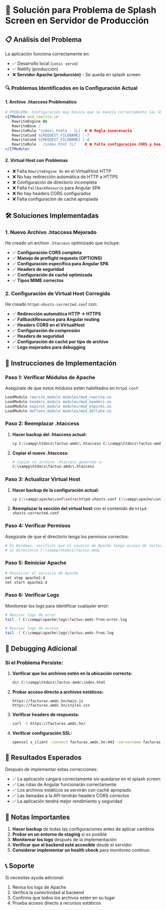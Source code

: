 # 🚀 Solución para Problema de Splash Screen en Servidor de Producción

## 📋 Análisis del Problema

La aplicación funciona correctamente en:
- ✅ Desarrollo local (`ionic serve`)
- ✅ Netlify (producción)
- ❌ **Servidor Apache (producción)** - Se queda en splash screen

### 🔍 Problemas Identificados en la Configuración Actual

#### 1. **Archivo .htaccess Problemático**
```apache
# PROBLEMA: Configuración muy básica que no maneja correctamente las SPAs de Angular
<IfModule mod_rewrite.c>
   RewriteEngine On
   RewriteBase /
   RewriteRule ^index\.html$ - [L]  # ❌ Regla innecesaria
   RewriteCond %{REQUEST_FILENAME} !-f
   RewriteCond %{REQUEST_FILENAME} !-d
   RewriteRule . /index.html [L]    # ❌ Falta configuración CORS y headers
</IfModule>
```

#### 2. **Virtual Host con Problemas**
- ❌ Falta `RewriteEngine On` en el VirtualHost HTTP
- ❌ No hay redirección automática de HTTP a HTTPS
- ❌ Configuración de directorio incompleta
- ❌ Falta `FallbackResource` para Angular SPA
- ❌ No hay headers CORS configurados
- ❌ Falta configuración de caché apropiada

## 🛠️ Soluciones Implementadas

### 1. **Nuevo Archivo .htaccess Mejorado**

He creado un archivo `.htaccess` optimizado que incluye:

- ✅ **Configuración CORS completa**
- ✅ **Manejo de preflight requests (OPTIONS)**
- ✅ **Configuración específica para Angular SPA**
- ✅ **Headers de seguridad**
- ✅ **Configuración de caché optimizada**
- ✅ **Tipos MIME correctos**

### 2. **Configuración de Virtual Host Corregida**

He creado `httpd-vhosts-corrected.conf` con:

- ✅ **Redirección automática HTTP → HTTPS**
- ✅ **FallbackResource para Angular routing**
- ✅ **Headers CORS en el VirtualHost**
- ✅ **Configuración de compresión**
- ✅ **Headers de seguridad**
- ✅ **Configuración de caché por tipo de archivo**
- ✅ **Logs mejorados para debugging**

## 📝 Instrucciones de Implementación

### Paso 1: Verificar Módulos de Apache

Asegúrate de que estos módulos estén habilitados en `httpd.conf`:

```apache
LoadModule rewrite_module modules/mod_rewrite.so
LoadModule headers_module modules/mod_headers.so
LoadModule expires_module modules/mod_expires.so
LoadModule deflate_module modules/mod_deflate.so
```

### Paso 2: Reemplazar .htaccess

1. **Hacer backup del .htaccess actual:**
   ```bash
   cp C:\xampp\htdocs\factus-amdc\.htaccess C:\xampp\htdocs\factus-amdc\.htaccess.backup
   ```

2. **Copiar el nuevo .htaccess:**
   ```bash
   # Copiar el archivo .htaccess generado a:
   C:\xampp\htdocs\factus-amdc\.htaccess
   ```

### Paso 3: Actualizar Virtual Host

1. **Hacer backup de la configuración actual:**
   ```bash
   cp C:\xampp\apache\conf\extra\httpd-vhosts.conf C:\xampp\apache\conf\extra\httpd-vhosts.conf.backup
   ```

2. **Reemplazar la sección del virtual host** con el contenido de `httpd-vhosts-corrected.conf`

### Paso 4: Verificar Permisos

Asegúrate de que el directorio tenga los permisos correctos:

```bash
# En Windows, verificar que el usuario de Apache tenga acceso de lectura
# al directorio C:\xampp\htdocs\factus-amdc
```

### Paso 5: Reiniciar Apache

```bash
# Reiniciar el servicio de Apache
net stop apache2.4
net start apache2.4
```

### Paso 6: Verificar Logs

Monitorear los logs para identificar cualquier error:

```bash
# Revisar logs de error
tail -f C:\xampp\apache\logs\factus-amdc-fron-error.log

# Revisar logs de acceso
tail -f C:\xampp\apache\logs\factus-amdc-fron.log
```

## 🔧 Debugging Adicional

### Si el Problema Persiste:

1. **Verificar que los archivos estén en la ubicación correcta:**
   ```bash
   dir C:\xampp\htdocs\factus-amdc\index.html
   ```

2. **Probar acceso directo a archivos estáticos:**
   ```
   https://facturas.amdc.hn/main.js
   https://facturas.amdc.hn/styles.css
   ```

3. **Verificar headers de respuesta:**
   ```bash
   curl -I https://facturas.amdc.hn/
   ```

4. **Verificar configuración SSL:**
   ```bash
   openssl s_client -connect facturas.amdc.hn:443 -servername facturas.amdc.hn
   ```

## 🎯 Resultados Esperados

Después de implementar estas correcciones:

- ✅ La aplicación cargará correctamente sin quedarse en el splash screen
- ✅ Las rutas de Angular funcionarán correctamente
- ✅ Los archivos estáticos se servirán con caché apropiado
- ✅ Las llamadas a la API tendrán headers CORS correctos
- ✅ La aplicación tendrá mejor rendimiento y seguridad

## 🚨 Notas Importantes

1. **Hacer backup** de todas las configuraciones antes de aplicar cambios
2. **Probar en un entorno de staging** si es posible
3. **Monitorear los logs** después de la implementación
4. **Verificar que el backend esté accesible** desde el servidor
5. **Considerar implementar un health check** para monitoreo continuo

## 📞 Soporte

Si necesitas ayuda adicional:
1. Revisa los logs de Apache
2. Verifica la conectividad al backend
3. Confirma que todos los archivos estén en su lugar
4. Prueba acceso directo a recursos estáticos